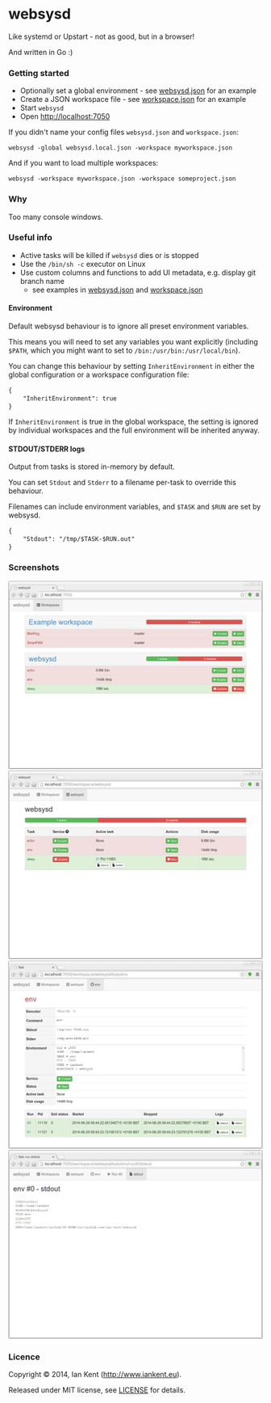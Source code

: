 websysd
=======

Like systemd or Upstart - not as good, but in a browser!

And written in Go :)

### Getting started

- Optionally set a global environment - see [websysd.json](websysd.json) for an example
- Create a JSON workspace file - see [workspace.json](workspace.json) for an example
- Start `websysd`
- Open [http://localhost:7050](http://localhost:7050)

If you didn't name your config files `websysd.json` and `workspace.json`:

    websysd -global websysd.local.json -workspace myworkspace.json

And if you want to load multiple workspaces:

    websysd -workspace myworkspace.json -workspace someproject.json

### Why

Too many console windows.

### Useful info

- Active tasks will be killed if `websysd` dies or is stopped
- Use the `/bin/sh -c` executor on Linux
- Use custom columns and functions to add UI metadata, e.g. display git branch name
  - see examples in [websysd.json](websysd.json) and [workspace.json](workspace.json)

#### Environment

Default websysd behaviour is to ignore all preset environment variables.

This means you will need to set any variables you want explicitly (including `$PATH`,
which you might want to set to `/bin:/usr/bin:/usr/local/bin`).

You can change this behaviour by setting `InheritEnvironment` in either the global
configuration or a workspace configuration file:

    {
    	"InheritEnvironment": true
    }

If `InheritEnvironment` is true in the global workspace, the setting is ignored by
individual workspaces and the full environment will be inherited anyway.

#### STDOUT/STDERR logs

Output from tasks is stored in-memory by default.

You can set `Stdout` and `Stderr` to a filename per-task to override this behaviour.

Filenames can include environment variables, and `$TASK` and `$RUN` are set by websysd.

    {
    	"Stdout": "/tmp/$TASK-$RUN.out"
    }

### Screenshots

![Screenshot of websysd workspace list](/images/websysd_workspaces.png "websysd workspaces")
![Screenshot of websysd task list](/images/websysd_tasks.png "websysd task list")
![Screenshot of websysd task view](/images/websysd_task.png "websysd task view")
![Screenshot of websysd log view](/images/websysd_stdout.png "websysd log view")

### Licence

Copyright ©‎ 2014, Ian Kent (http://www.iankent.eu).

Released under MIT license, see [LICENSE](LICENSE.md) for details.
